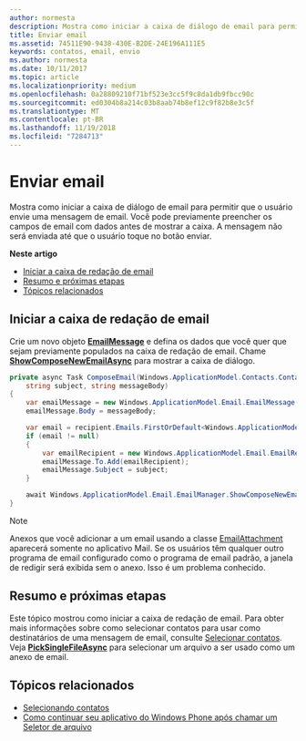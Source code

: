 ```yaml
---
author: normesta
description: Mostra como iniciar a caixa de diálogo de email para permitir que o usuário envie uma mensagem de email. Você pode previamente preencher os campos de email com dados antes de mostrar a caixa. A mensagem não será enviada até que o usuário toque no botão enviar.
title: Enviar email
ms.assetid: 74511E90-9438-430E-B2DE-24E196A111E5
keywords: contatos, email, envio
ms.author: normesta
ms.date: 10/11/2017
ms.topic: article
ms.localizationpriority: medium
ms.openlocfilehash: 0a28809210f71bf523e3cc5f9c8da1db9fbcc90c
ms.sourcegitcommit: ed0304b8a214c03b8aab74b8ef12c9f82b8e3c5f
ms.translationtype: MT
ms.contentlocale: pt-BR
ms.lasthandoff: 11/19/2018
ms.locfileid: "7284713"
---
```

# <a name="send-email"></a>Enviar email

Mostra como iniciar a caixa de diálogo de email para permitir que o usuário envie uma mensagem de email. Você pode previamente preencher os campos de email com dados antes de mostrar a caixa. A mensagem não será enviada até que o usuário toque no botão enviar.

**Neste artigo**

-   [Iniciar a caixa de redação de email](#launch-the-compose-email-dialog)
-   [Resumo e próximas etapas](#summary-and-next-steps)
-   [Tópicos relacionados](#related-topics)

## <a name="launch-the-compose-email-dialog"></a>Iniciar a caixa de redação de email

Crie um novo objeto [**EmailMessage**](https://msdn.microsoft.com/library/windows/apps/Dn631270) e defina os dados que você quer que sejam previamente populados na caixa de redação de email. Chame [**ShowComposeNewEmailAsync**](https://msdn.microsoft.com/library/windows/apps/Dn631269) para mostrar a caixa de diálogo.

``` cs
private async Task ComposeEmail(Windows.ApplicationModel.Contacts.Contact recipient,
    string subject, string messageBody)
{
    var emailMessage = new Windows.ApplicationModel.Email.EmailMessage();
    emailMessage.Body = messageBody;

    var email = recipient.Emails.FirstOrDefault<Windows.ApplicationModel.Contacts.ContactEmail>();
    if (email != null)
    {
        var emailRecipient = new Windows.ApplicationModel.Email.EmailRecipient(email.Address);
        emailMessage.To.Add(emailRecipient);
        emailMessage.Subject = subject;
    }

    await Windows.ApplicationModel.Email.EmailManager.ShowComposeNewEmailAsync(emailMessage);
}
```

>[!NOTE]
> Anexos que você adicionar a um email usando a classe [EmailAttachment](https://docs.microsoft.com/uwp/api/windows.applicationmodel.email.emailattachment) aparecerá somente no aplicativo Mail. Se os usuários têm qualquer outro programa de email configurado como o programa de email padrão, a janela de redigir será exibida sem o anexo. Isso é um problema conhecido.

## <a name="summary-and-next-steps"></a>Resumo e próximas etapas

Este tópico mostrou como iniciar a caixa de redação de email. Para obter mais informações sobre como selecionar contatos para usar como destinatários de uma mensagem de email, consulte [Selecionar contatos](selecting-contacts.md). Veja [**PickSingleFileAsync**](https://msdn.microsoft.com/library/windows/apps/JJ635275) para selecionar um arquivo a ser usado como um anexo de email.

## <a name="related-topics"></a>Tópicos relacionados

* [Selecionando contatos](selecting-contacts.md)
* [Como continuar seu aplicativo do Windows Phone após chamar um Seletor de arquivo](https://msdn.microsoft.com/library/windows/apps/xaml/Dn614994)
 

 
